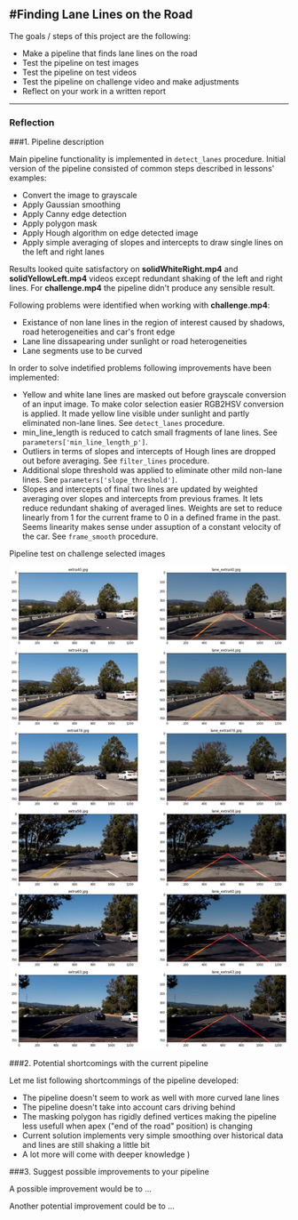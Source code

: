 #**Finding Lane Lines on the Road** 
---
The goals / steps of this project are the following:
* Make a pipeline that finds lane lines on the road
* Test the pipeline on test images
* Test the pipeline on test videos
* Test the pipeline on challenge video and make adjustments
* Reflect on your work in a written report


[//]: # (Image References)

[image1]: ./examples/grayscale.jpg "Grayscale"

---

### Reflection

###1. Pipeline description

Main pipeline functionality is implemented in ```detect_lanes``` procedure.
Initial version of the pipeline consisted of common steps described in lessons' examples:

* Convert the image to grayscale
* Apply Gaussian smoothing
* Apply Canny edge detection
* Apply polygon mask
* Apply Hough algorithm on edge detected image
* Apply simple averaging of slopes and intercepts to draw single lines on the left and right lanes

Results looked quite satisfactory on **solidWhiteRight.mp4** and **solidYellowLeft.mp4** videos except redundant
shaking of the left and right lines. For **challenge.mp4** the pipeline didn't produce any sensible result.

Following problems were identified when working with **challenge.mp4**:

* Existance of non lane lines in the region of interest caused by shadows, road heterogeneities and car's front edge 
* Lane line dissapearing under sunlight or road heterogeneities
* Lane segments use to be curved  

In order to solve indetified problems following improvements have been implemented:

* Yellow and white lane lines are masked out before grayscale conversion of an input image. To make color selection easier RGB2HSV conversion is applied. It made yellow line visible under sunlight and partly eliminated non-lane lines. See ```detect_lanes``` procedure. 
* min_line_length is reduced to catch small fragments of lane lines. See ```parameters['min_line_length_p']```.
* Outliers in terms of slopes and intercepts of Hough lines are dropped out before averaging. See ```filter_lines``` procedure.
* Additional slope threshold was applied to eliminate other mild non-lane lines. See ```parameters['slope_threshold']```. 
* Slopes and intercepts of final two lines are updated by weighted averaging over slopes and intercepts from previous frames. It lets reduce redundant shaking of averaged lines. Weights are set to reduce linearly from 1 for the current frame to 0 in a defined frame in the past. Seems linearity makes sense under assuption of a constant velocity of the car. See ```frame_smooth``` procedure. 

Pipeline test on challenge selected images

![Image 1](callenge_test_image.png "Pipeline test on challenge selected images")

###2. Potential shortcomings with the current pipeline

Let me list following shortcommings of the pipeline developed:

* The pipeline doesn't seem to work as well with more curved lane lines
* The pipeline doesn't take into account cars driving behind
* The masking polygon has rigidly defined vertices making the pipeline less usefull when apex ("end of the road" position) is changing 
* Current solution implements very simple smoothing over historical data and lines are still shaking a little bit
* A lot more will come with deeper knowledge )

###3. Suggest possible improvements to your pipeline

A possible improvement would be to ...

Another potential improvement could be to ...
